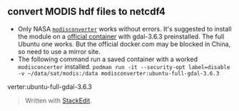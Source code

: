 ## convert MODIS hdf files to netcdf4
- Only NASA [`modisconverter`](https://github.com/nasa/modisconverter/tree/main) works without errors.  It's suggested to install the module on a [official container](https://hub.docker.com/r/osgeo/gdal/tags) with gdal-3.6.3 preinstalled. The full Ubuntu one works. But the official docker.com may be blocked in China, so need to use a mirror site.
- The following command run a saved container with a worked `modisconcerter` installed.
`podman run -it --security-opt label=disable -v ~/data/sat/modis:/data modisconverter:ubuntu-full-gdal-3.6.3`

verter:ubuntu-full-gdal-3.6.3

> Written with [StackEdit](https://stackedit.io/).
<!--stackedit_data:
eyJoaXN0b3J5IjpbLTEwNjcyMTY0NjldfQ==
-->